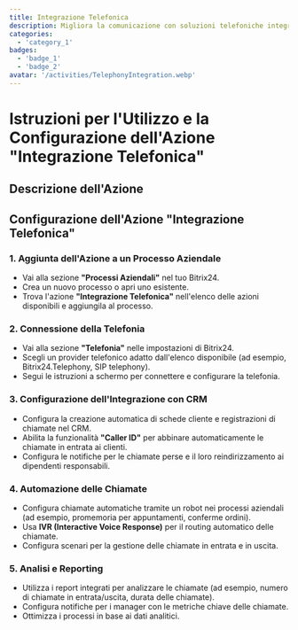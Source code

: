 ```yaml
---
title: Integrazione Telefonica
description: Migliora la comunicazione con soluzioni telefoniche integrate.
categories: 
  - 'category_1'
badges:
  - 'badge_1'
  - 'badge_2'
avatar: '/activities/TelephonyIntegration.webp'
---
```


# Istruzioni per l'Utilizzo e la Configurazione dell'Azione "Integrazione Telefonica"

## Descrizione dell'Azione

## **Configurazione dell'Azione "Integrazione Telefonica"**

### 1. Aggiunta dell'Azione a un Processo Aziendale
- Vai alla sezione **"Processi Aziendali"** nel tuo Bitrix24.
- Crea un nuovo processo o apri uno esistente.
- Trova l'azione **"Integrazione Telefonica"** nell'elenco delle azioni disponibili e aggiungila al processo.

### 2. Connessione della Telefonia
- Vai alla sezione **"Telefonia"** nelle impostazioni di Bitrix24.
- Scegli un provider telefonico adatto dall'elenco disponibile (ad esempio, Bitrix24.Telephony, SIP telephony).
- Segui le istruzioni a schermo per connettere e configurare la telefonia.

### 3. Configurazione dell'Integrazione con CRM
- Configura la creazione automatica di schede cliente e registrazioni di chiamate nel CRM.
- Abilita la funzionalità **"Caller ID"** per abbinare automaticamente le chiamate in entrata ai clienti.
- Configura le notifiche per le chiamate perse e il loro reindirizzamento ai dipendenti responsabili.

### 4. Automazione delle Chiamate
- Configura chiamate automatiche tramite un robot nei processi aziendali (ad esempio, promemoria per appuntamenti, conferme ordini).
- Usa **IVR (Interactive Voice Response)** per il routing automatico delle chiamate.
- Configura scenari per la gestione delle chiamate in entrata e in uscita.

### 5. Analisi e Reporting
- Utilizza i report integrati per analizzare le chiamate (ad esempio, numero di chiamate in entrata/uscita, durata delle chiamate).
- Configura notifiche per i manager con le metriche chiave delle chiamate.
- Ottimizza i processi in base ai dati analitici.